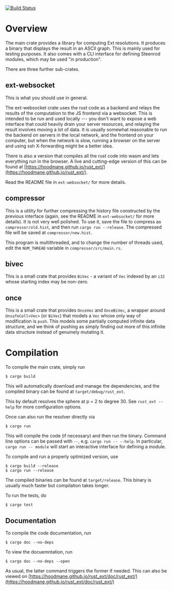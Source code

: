[![Build Status](https://travis-ci.org/hoodmane/rust_ext.svg?branch=master)](https://travis-ci.org/hoodmane/rust_ext)

# Overview
The main crate provides a library for computing Ext resolutions. It produces a
binary that displays the result in an ASCII graph. This is mainly used for
testing purposes. It also comes with a CLI interface for defining Steenrod
modules, which may be used "in production".

There are three further sub-crates.

## ext-websocket
This is what you should use in general.

The ext-websocket crate uses the rust code as a backend and relays the results
of the computation to the JS frontend via a websocket. This is intended to be
run and used locally --- you don't want to expose a web interface that could
heavily drain your server resources, and relaying the result involves moving a
lot of data. It is usually somewhat reasonable to run the backend on servers in
the local network, and the frontend on your computer, but when the network is
slow, running a browser on the server and using ssh X-forwarding might be a
better idea.

There is also a version that compiles all the rust code into wasm and lets
everything run in the browser. A live and cutting-edge version of this can be
found at
[https://hoodmane.github.io/rust_ext/](https://hoodmane.github.io/rust_ext/).

Read the README file in `ext-websocket/` for more details.

## compressor
This is a utility for further compressing the history file constructed by the
previous interface (again, see the README in `ext-websocket/` for more
details). It is not very well polished. To use it, save the file to compress as
`compressor/old.hist`, and then run `cargo run --release`. The compressed file
will be saved at `compressor/new.hist`.

This program is multithreaded, and to change the number of threads used, edit
the `NUM_THREAD` variable in `compressor/src/main.rs`.

## bivec
This is a small crate that provides `BiVec` - a variant of `Vec` indexed by an
`i32` whose starting index may be non-zero.

## once
This is a small crate that provides `OnceVec` and `OnceBiVec`, a wrapper around `UnsafeCell<Vec>` (or `BiVec`) that models a `Vec` whose only way of modification is `push`. This models some partially computed infinite data structure, and we think of pushing as simply finding out more of this infinite data structure instead of genuinely mutating it.

# Compilation
To compile the main crate, simply run
```
$ cargo build
```
This will automatically download and manage the dependencies, and the compiled
binary can be found at `target/debug/rust_ext`.

This by default resolves the sphere at p = 2 to degree 30. See `rust_ext
--help` for more configuration options.

Once can also run the resolver directly via
```
$ cargo run
```
This will compile the code (if necessary) and then run the binary. Command line
options can be passed with `--`, e.g. `cargo run -- --help`. In particular,
`cargo run -- module` will start an interactive interface for defining a
module.

To compile and run a properly optimized version, use
```
$ cargo build --release
$ cargo run --release
```
The compiled binaries can be found at `target/release`. This binary is usually
much faster but compilation takes longer.

To run the tests, do
```
$ cargo test
```

## Documentation
To compile the code documentation, run
```
$ cargo doc --no-deps
```
To view the docuemntation, run
```
$ cargo doc --no-deps --open
```
As usual, the latter command triggers the former if needed. This can also be viewed on [https://hoodmane.github.io/rust_ext/doc/rust_ext/](https://hoodmane.github.io/rust_ext/doc/rust_ext/)
